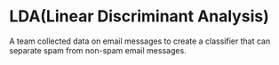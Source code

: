 # LDA(Linear Discriminant Analysis)
A team collected data on email messages to create a classifier that can separate spam from non-spam email messages.

